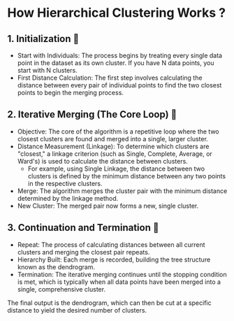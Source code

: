# How Hierarchical Clustering Works ?

## 1. Initialization 🚀

* Start with Individuals: The process begins by treating every single data point in the dataset as its own cluster. If you have N data points, you start with N clusters.
* First Distance Calculation: The first step involves calculating the distance between every pair of individual points to find the two closest points to begin the merging process.

## 2. Iterative Merging (The Core Loop) 🔀

* Objective: The core of the algorithm is a repetitive loop where the two closest clusters are found and merged into a single, larger cluster.
* Distance Measurement (Linkage): To determine which clusters are "closest," a linkage criterion (such as Single, Complete, Average, or Ward's) is used to calculate the distance between clusters.
   * For example, using Single Linkage, the distance between two clusters is defined by the minimum distance between any two points in the respective clusters.
* Merge: The algorithm merges the cluster pair with the minimum distance determined by the linkage method.
* New Cluster: The merged pair now forms a new, single cluster.

## 3. Continuation and Termination 🛑

* Repeat: The process of calculating distances between all current clusters and merging the closest pair repeats.
* Hierarchy Built: Each merge is recorded, building the tree structure known as the dendrogram.
* Termination: The iterative merging continues until the stopping condition is met, which is typically when all data points have been merged into a single, comprehensive cluster.

The final output is the dendrogram, which can then be cut at a specific distance to yield the desired number of clusters.
